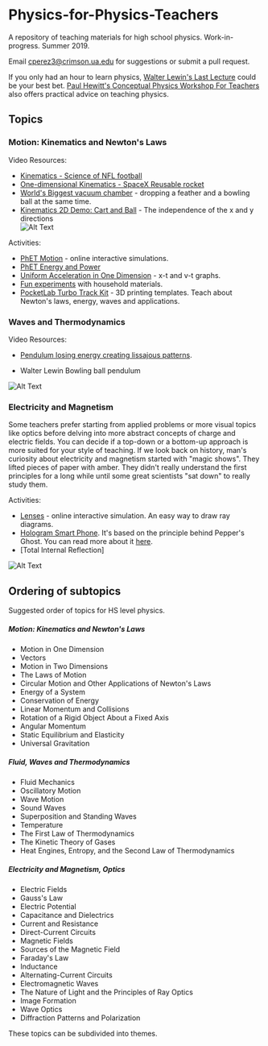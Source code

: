 # Physics-for-Physics-Teachers

A repository of teaching materials for high school physics.
Work-in-progress. Summer 2019.

Email <cperez3@crimson.ua.edu> for suggestions or submit a pull request.

If you only had an hour to learn physics, [Walter Lewin's Last Lecture](https://www.youtube.com/watch?v=4OyyWwpwxR8) could be your best bet. [Paul Hewitt's Conceptual Physics Workshop For Teachers](https://www.youtube.com/watch?v=jB6UBlzpklc) also offers practical advice on teaching physics.

## Topics
### Motion: Kinematics and Newton's Laws

Video Resources: <br>
- [Kinematics - Science of NFL football](https://www.youtube.com/watch?v=VrDFqmhTTVQ)
- [One-dimensional Kinematics - SpaceX Reusable rocket](https://www.youtube.com/watch?v=bkbG8BJsInE) <br>
-  [World's Biggest vacuum chamber](https://www.youtube.com/watch?v=E43-CfukEgs) - dropping a feather and a bowling ball at the same time.  <br>
-  [Kinematics 2D Demo: Cart and Ball](https://www.youtube.com/watch?v=CDf_0fPbNos) - The independence of the x and y directions  <br>
![Alt Text](http://gifgifmagazine.com/wp-content/uploads/2019/04/tranbolina-i-kamion.gif)

Activities:
-  [PhET Motion](https://phet.colorado.edu/en/simulations/category/physics/motion) - online interactive simulations. <br>
- [PhET Energy and Power](https://phet.colorado.edu/en/simulations/category/physics/work-energy-and-power)
- [Uniform Acceleration in One Dimension](https://www.geogebra.org/m/bV3nXswB#material/d7vZRB8r) - x-t and v-t graphs.
- [Fun experiments](https://www.youtube.com/watch?v=ILhckx1zGXw) with household materials.
- [PocketLab Turbo Track Kit](https://www.thingiverse.com/thing:3630616) - 3D printing templates. Teach about Newton's laws, energy, waves and applications. 
### Waves and Thermodynamics

Video Resources: <br>
- [Pendulum losing energy creating lissajous patterns](https://www.youtube.com/watch?v=uPbzhxYTioM).
<!-- - Pendulum various lengths

![Alt Text](https://media.giphy.com/media/KrzvaTeFSvUk0/giphy.gif) -->
- Walter Lewin Bowling ball pendulum

![Alt Text](https://media.giphy.com/media/OYlqYt3kQKvJe/giphy.gif)

### Electricity and Magnetism

Some teachers prefer starting from applied problems or more visual topics like optics before delving into more abstract concepts of charge and electric fields. You can decide if a top-down or a bottom-up approach is more suited for your style of teaching. If we look back on history, man's curiosity about electricity and magnetism started with "magic shows". They lifted pieces of paper with amber. They didn't really understand the first principles for a long while until some great scientists "sat down" to really study them.

Activities:
-  [Lenses](https://www.geogebra.org/m/dGdEMuUW#material/cPqeYrJQ) - online interactive simulation. An easy way to draw ray diagrams. <br>
- [Hologram Smart Phone](https://www.youtube.com/watch?v=Omd-MhqCM88). It's based on the principle behind Pepper's Ghost. You can read more about it [here](https://cosmosmagazine.com/physics/the-science-behind-the-pepper-s-ghost-illusion).
- [Total Internal Reflection]

![Alt Text](https://media.giphy.com/media/6mZNQkxi0A10s/giphy.gif)

## Ordering of subtopics
Suggested order of topics for HS level physics.
##### Motion: Kinematics and Newton's Laws
-  Motion in One Dimension  <br>
-  Vectors  <br>
-  Motion in Two Dimensions    <br>
-  The Laws of Motion    <br>
-  Circular Motion and Other Applications of Newton's Laws  <br>
-  Energy of a System  <br>
-  Conservation of Energy  <br>
-  Linear Momentum and Collisions  <br>
-  Rotation of a Rigid Object About a Fixed Axis  <br>
-  Angular Momentum  <br>
-  Static Equilibrium and Elasticity  <br>
-  Universal Gravitation  <br>
##### Fluid, Waves and Thermodynamics
-  Fluid Mechanics  <br>
-  Oscillatory Motion  <br>
-  Wave Motion  <br>
-  Sound Waves  <br>
-  Superposition and Standing Waves  <br>
-  Temperature  <br>
-  The First Law of Thermodynamics  <br>
-  The Kinetic Theory of Gases  <br>
-  Heat Engines, Entropy, and the Second Law of Thermodynamics  <br>
##### Electricity and Magnetism, Optics
-  Electric Fields  <br>
-  Gauss's Law  <br>
-  Electric Potential  <br>
-  Capacitance and Dielectrics  <br>
-  Current and Resistance  <br>
-  Direct-Current Circuits  <br>
-  Magnetic Fields  <br>
-  Sources of the Magnetic Field  <br>
-  Faraday's Law  <br>
-  Inductance  <br>
-  Alternating-Current Circuits  <br>
-  Electromagnetic Waves  <br>
-  The Nature of Light and the Principles of Ray Optics  <br>
-  Image Formation  <br>
-  Wave Optics  <br>
-  Diffraction Patterns and Polarization  <br>

These topics can be subdivided into themes.
